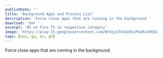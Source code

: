 ```yaml
---
publishDate: ''
title: 'Background Apps and Process List'
description: 'Force close apps that are running in the background.'
download: '5m+ '
excerpt: '#2 on Fire TV in respective category'
image: 'https://play-lh.googleusercontent.com/NtXjy17Ve1e91vP6zRcaFK5Gil8fEJ0xML9bcmLI_6Ubjgkuh4JujhfCvs5nlFCu_Is=w2560-h1440-rw'
tags: [aas, gp, ms, gh]
---
```


Force close apps that are running in the background.